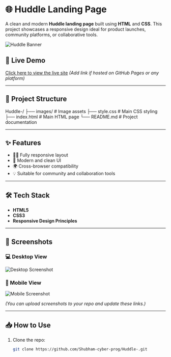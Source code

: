 # 🌐 Huddle Landing Page

A clean and modern **Huddle landing page** built using **HTML** and **CSS**. This project showcases a responsive design ideal for product launches, community platforms, or collaborative tools.

![Huddle Banner](https://raw.githubusercontent.com/Shubham-cyber-prog/Huddle-/main/images/illustration-mockups.svg)

## 🚀 Live Demo

[Click here to view the live site](#) *(Add link if hosted on GitHub Pages or any platform)*

---

## 📁 Project Structure

Huddle-/
├── images/ # Image assets
├── style.css # Main CSS styling
├── index.html # Main HTML page
└── README.md # Project documentation

---

## ✨ Features

- 🧑‍💻 Fully responsive layout
- 🎨 Modern and clean UI
- 🌍 Cross-browser compatibility
- 💡 Suitable for community and collaboration tools

---

## 🛠️ Tech Stack

- **HTML5**
- **CSS3**
- **Responsive Design Principles**

---

## 📸 Screenshots

### 💻 Desktop View

![Desktop Screenshot](https://raw.githubusercontent.com/Shubham-cyber-prog/Huddle-/main/images/screenshot-desktop.png)

### 📱 Mobile View

![Mobile Screenshot](https://raw.githubusercontent.com/Shubham-cyber-prog/Huddle-/main/images/screenshot-mobile.png)

*(You can upload screenshots to your repo and update these links.)*

---

## 📥 How to Use


1. Clone the repo:
   ```bash
   git clone https://github.com/Shubham-cyber-prog/Huddle-.git

